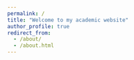 ```yaml
---
permalink: /
title: "Welcome to my academic website"
author_profile: true
redirect_from: 
  - /about/
  - /about.html
---
```



